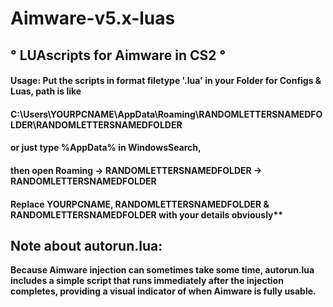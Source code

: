 
# Aimware-v5.x-luas 

                                  
## ° **LUAscripts for Aimware in CS2** °

#### Usage: Put the scripts in format filetype '.lua' in your Folder for Configs & Luas, path is like
#### C:\Users\YOURPCNAME\AppData\Roaming\RANDOMLETTERSNAMEDFOLDER\RANDOMLETTERSNAMEDFOLDER
#### or just type %AppData% in WindowsSearch, 
#### then open Roaming -> RANDOMLETTERSNAMEDFOLDER -> RANDOMLETTERSNAMEDFOLDER
#### Replace YOURPCNAME, RANDOMLETTERSNAMEDFOLDER & RANDOMLETTERSNAMEDFOLDER with your details obviously**

## Note about autorun.lua: 

**Because Aimware injection can sometimes take some time, 
autorun.lua includes a simple script that runs immediately after the injection completes, 
providing a visual indicator of when Aimware is fully usable.**
